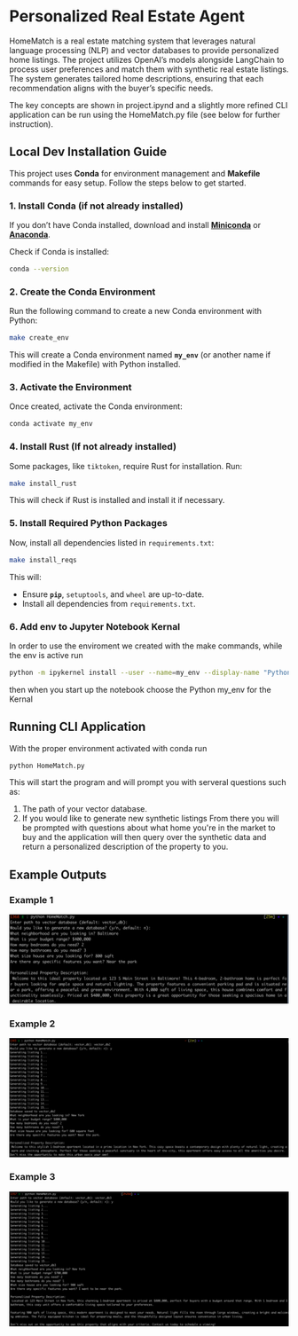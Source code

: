 # Personalized Real Estate Agent
HomeMatch is a real estate matching system that leverages natural language processing (NLP) and vector databases to provide personalized home listings. The project utilizes OpenAI’s models alongside LangChain to process user preferences and match them with synthetic real estate listings. The system generates tailored home descriptions, ensuring that each recommendation aligns with the buyer’s specific needs.

The key concepts are shown in project.ipynd and a slightly more refined CLI application can be run using the HomeMatch.py file (see below for further instruction).

## Local Dev Installation Guide

This project uses **Conda** for environment management and **Makefile** commands for easy setup. Follow the steps below to get started.

### **1. Install Conda (if not already installed)**
If you don’t have Conda installed, download and install **[Miniconda](https://docs.conda.io/en/latest/miniconda.html)** or **[Anaconda](https://www.anaconda.com/products/distribution)**.

Check if Conda is installed:
```bash
conda --version
```

### **2. Create the Conda Environment**
Run the following command to create a new Conda environment with Python:
```bash
make create_env
```
This will create a Conda environment named **`my_env`** (or another name if modified in the Makefile) with Python installed.

### **3. Activate the Environment**
Once created, activate the Conda environment:
```bash
conda activate my_env
```

### **4. Install Rust (If not already installed)**
Some packages, like `tiktoken`, require Rust for installation. Run:
```bash
make install_rust
```
This will check if Rust is installed and install it if necessary.

### **5. Install Required Python Packages**
Now, install all dependencies listed in `requirements.txt`:
```bash
make install_reqs
```
This will:
- Ensure **`pip`**, `setuptools`, and `wheel` are up-to-date.
- Install all dependencies from `requirements.txt`.

### **6. Add env to Jupyter Notebook Kernal**
In order to use the enviroment we created with the make commands, while the env is active run
```bash
python -m ipykernel install --user --name=my_env --display-name "Python my_env" 
```
then when you start up the notebook choose the Python my_env for the Kernal


## Running CLI Application
With the proper environment activated with conda run 
```bash
python HomeMatch.py
```
This will start the program and will prompt you with serveral questions such as:
1) The path of your vector database.
2) If you would like to generate new synthetic listings
From there you will be prompted with questions about what home you're in the market to buy and the application will then query over the synthetic data and return a personalized description of the property to you.

## Example Outputs
### Example 1
![Example 1](screenshots/example1.png)

### Example 2
![Example 2](screenshots/example2.png)

### Example 3
![Example 3](screenshots/example3.png)
